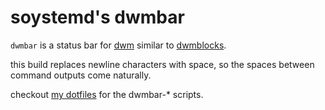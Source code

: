 # soystemd's dwmbar

`dwmbar` is a status bar for [dwm](https://dwm.suckless.org)
similar to [dwmblocks](https://github.com/torrinfail/dwmblocks).

this build replaces newline characters with space,
so the spaces between command outputs come naturally.

checkout [my dotfiles](https://github.com/soystemd/dotfiles)
for the dwmbar-* scripts.
